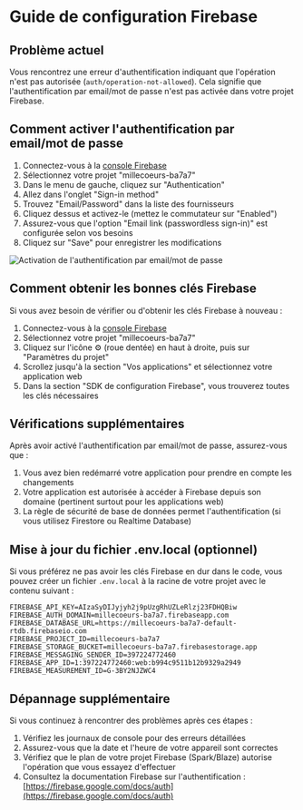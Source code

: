 # Guide de configuration Firebase

## Problème actuel
Vous rencontrez une erreur d'authentification indiquant que l'opération n'est pas autorisée (`auth/operation-not-allowed`). Cela signifie que l'authentification par email/mot de passe n'est pas activée dans votre projet Firebase.

## Comment activer l'authentification par email/mot de passe

1. Connectez-vous à la [console Firebase](https://console.firebase.google.com/)
2. Sélectionnez votre projet "millecoeurs-ba7a7"
3. Dans le menu de gauche, cliquez sur "Authentication"
4. Allez dans l'onglet "Sign-in method"
5. Trouvez "Email/Password" dans la liste des fournisseurs
6. Cliquez dessus et activez-le (mettez le commutateur sur "Enabled")
7. Assurez-vous que l'option "Email link (passwordless sign-in)" est configurée selon vos besoins
8. Cliquez sur "Save" pour enregistrer les modifications

![Activation de l'authentification par email/mot de passe](https://firebase.google.com/docs/auth/images/auth-providers.png)

## Comment obtenir les bonnes clés Firebase

Si vous avez besoin de vérifier ou d'obtenir les clés Firebase à nouveau :

1. Connectez-vous à la [console Firebase](https://console.firebase.google.com/)
2. Sélectionnez votre projet "millecoeurs-ba7a7"
3. Cliquez sur l'icône ⚙️ (roue dentée) en haut à droite, puis sur "Paramètres du projet"
4. Scrollez jusqu'à la section "Vos applications" et sélectionnez votre application web
5. Dans la section "SDK de configuration Firebase", vous trouverez toutes les clés nécessaires

## Vérifications supplémentaires

Après avoir activé l'authentification par email/mot de passe, assurez-vous que :

1. Vous avez bien redémarré votre application pour prendre en compte les changements
2. Votre application est autorisée à accéder à Firebase depuis son domaine (pertinent surtout pour les applications web)
3. La règle de sécurité de base de données permet l'authentification (si vous utilisez Firestore ou Realtime Database)

## Mise à jour du fichier .env.local (optionnel)

Si vous préférez ne pas avoir les clés Firebase en dur dans le code, vous pouvez créer un fichier `.env.local` à la racine de votre projet avec le contenu suivant :

```
FIREBASE_API_KEY=AIzaSyDIJyjyh2j9pUzgRhUZLeRlzj23FDHQBiw
FIREBASE_AUTH_DOMAIN=millecoeurs-ba7a7.firebaseapp.com
FIREBASE_DATABASE_URL=https://millecoeurs-ba7a7-default-rtdb.firebaseio.com
FIREBASE_PROJECT_ID=millecoeurs-ba7a7
FIREBASE_STORAGE_BUCKET=millecoeurs-ba7a7.firebasestorage.app
FIREBASE_MESSAGING_SENDER_ID=397224772460
FIREBASE_APP_ID=1:397224772460:web:b994c9511b12b9329a2949
FIREBASE_MEASUREMENT_ID=G-3BY2NJZWC4
```

## Dépannage supplémentaire

Si vous continuez à rencontrer des problèmes après ces étapes :

1. Vérifiez les journaux de console pour des erreurs détaillées
2. Assurez-vous que la date et l'heure de votre appareil sont correctes
3. Vérifiez que le plan de votre projet Firebase (Spark/Blaze) autorise l'opération que vous essayez d'effectuer
4. Consultez la documentation Firebase sur l'authentification : [https://firebase.google.com/docs/auth](https://firebase.google.com/docs/auth)
